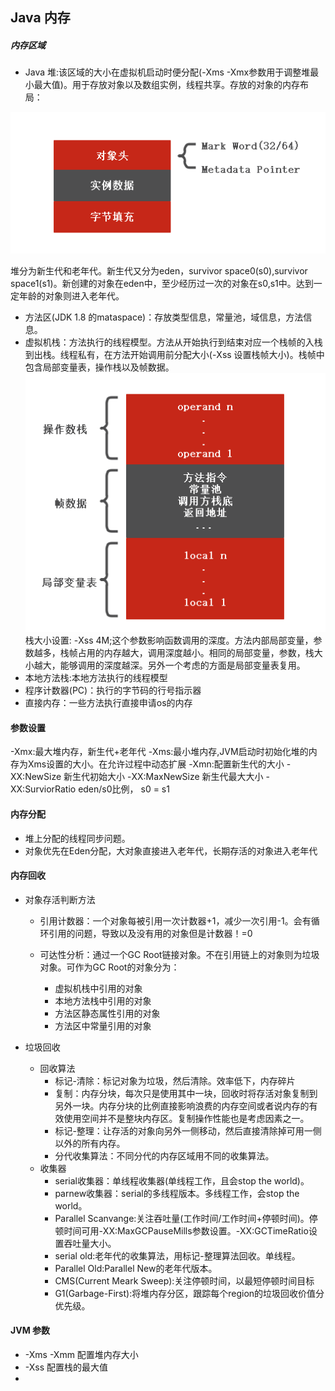 ## Java 内存

##### 内存区域

* Java 堆:该区域的大小在虚拟机启动时便分配(-Xms -Xmx参数用于调整堆最小最大值)。用于存放对象以及数组实例，线程共享。存放的对象的内存布局：

![object](img/object.png)

堆分为新生代和老年代。新生代又分为eden，survivor space0(s0),survivor space1(s1)。新创建的对象在eden中，至少经历过一次的对象在s0,s1中。达到一定年龄的对象则进入老年代。

* 方法区(JDK 1.8 的mataspace)：存放类型信息，常量池，域信息，方法信息。
* 虚拟机栈：方法执行的线程模型。方法从开始执行到结束对应一个栈帧的入栈到出栈。线程私有，在方法开始调用前分配大小(-Xss 设置栈帧大小)。栈帧中包含局部变量表，操作栈以及帧数据。
![object](img/stackframe.png)
栈大小设置: -Xss 4M;这个参数影响函数调用的深度。方法内部局部变量，参数越多，栈帧占用的内存越大，调用深度越小。相同的局部变量，参数，栈大小越大，能够调用的深度越深。另外一个考虑的方面是局部变量表复用。
* 本地方法栈:本地方法执行的线程模型
* 程序计数器(PC)：执行的字节码的行号指示器
* 直接内存：一些方法执行直接申请os的内存

#### 参数设置
-Xmx:最大堆内存，新生代+老年代
-Xms:最小堆内存,JVM启动时初始化堆的内存为Xms设置的大小。在允许过程中动态扩展
-Xmn:配置新生代的大小
-XX:NewSize 新生代初始大小
-XX:MaxNewSize 新生代最大大小
-XX:SurviorRatio eden/s0比例， s0 = s1

#### 内存分配
* 堆上分配的线程同步问题。
* 对象优先在Eden分配，大对象直接进入老年代，长期存活的对象进入老年代

#### 内存回收 

* 对象存活判断方法
    
    + 引用计数器：一个对象每被引用一次计数器+1，减少一次引用-1。会有循环引用的问题，导致以及没有用的对象但是计数器！=0
    + 可达性分析：通过一个GC Root链接对象。不在引用链上的对象则为垃圾对象。可作为GC Root的对象分为：
      
        + 虚拟机栈中引用的对象
        + 本地方法栈中引用的对象
        + 方法区静态属性引用的对象
        + 方法区中常量引用的对象
    
* 垃圾回收
    + 回收算法
        * 标记-清除：标记对象为垃圾，然后清除。效率低下，内存碎片
        * 复制：内存分块，每次只是使用其中一块，回收时将存活对象复制到另外一块。内存分块的比例直接影响浪费的内存空间或者说内存的有效使用空间并不是整块内存区。复制操作性能也是考虑因素之一。
        * 标记-整理：让存活的对象向另外一侧移动，然后直接清除掉可用一侧以外的所有内存。
        * 分代收集算法：不同分代的内存区域用不同的收集算法。
    + 收集器
        * serial收集器：单线程收集器(单线程工作，且会stop the world)。
        * parnew收集器：serial的多线程版本。多线程工作，会stop the world。
        * Parallel Scanvange:关注吞吐量(工作时间/工作时间+停顿时间)。停顿时间可用-XX:MaxGCPauseMills参数设置。-XX:GCTimeRatio设置吞吐量大小。
        * serial old:老年代的收集算法，用标记-整理算法回收。单线程。
        * Parallel Old:Parallel New的老年代版本。
        * CMS(Current Meark Sweep):关注停顿时间，以最短停顿时间目标 
        * G1(Garbage-First):将堆内存分区，跟踪每个region的垃圾回收价值分优先级。

#### JVM 参数
* -Xms -Xmm 配置堆内存大小
* -Xss 配置栈的最大值
* 